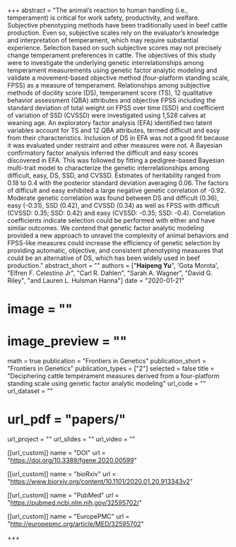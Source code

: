 +++ 
abstract = "The animal’s reaction to human handling (i.e., temperament) is critical for work safety, productivity, and welfare. Subjective phenotyping methods have been traditionally used in beef cattle production. Even so, subjective scales rely on the evaluator’s knowledge and interpretation of temperament, which may require substantial experience. Selection based on such subjective scores may not precisely change temperament preferences in cattle. The objectives of this study were to investigate the underlying genetic interrelationships among temperament measurements using genetic factor analytic modeling and validate a movement-based objective method (four-platform standing scale, FPSS) as a measure of temperament. Relationships among subjective methods of docility score (DS), temperament score (TS), 12 qualitative behavior assessment (QBA) attributes and objective FPSS including the standard deviation of total weight on FPSS over time (SSD) and coefficient of variation of SSD (CVSSD) were investigated using 1,528 calves at weaning age. An exploratory factor analysis (EFA) identified two latent variables account for TS and 12 QBA attributes, termed difficult and easy from their characteristics. Inclusion of DS in EFA was not a good fit because it was evaluated under restraint and other measures were not. A Bayesian confirmatory factor analysis inferred the difficult and easy scores discovered in EFA. This was followed by fitting a pedigree-based Bayesian multi-trait model to characterize the genetic interrelationships among difficult, easy, DS, SSD, and CVSSD. Estimates of heritability ranged from 0.18 to 0.4 with the posterior standard deviation averaging 0.06. The factors of difficult and easy exhibited a large negative genetic correlation of -0.92. Moderate genetic correlation was found between DS and difficult (0.36), easy (-0.31), SSD (0.42), and CVSSD (0.34) as well as FPSS with difficult (CVSSD: 0.35; SSD: 0.42) and easy (CVSSD: -0.35; SSD: -0.4). Correlation coefficients indicate selection could be performed with either and have similar outcomes. We contend that genetic factor analytic modeling provided a new approach to unravel the complexity of animal behaviors and FPSS-like measures could increase the efficiency of genetic selection by providing automatic, objective, and consistent phenotyping measures that could be an alternative of DS, which has been widely used in beef production."
abstract_short = ""
authors = ["__Haipeng Yu__", 'Gota Morota', "Elfren F. Celestino Jr", "Carl R. Dahlen", "Sarah A. Wagner", "David G. Riley", "and Lauren L. Hulsman Hanna"]
date = "2020-01-21"
# image = ""
# image_preview = ""
math = true
publication = "Frontiers in Genetics"
publication_short = "Frontiers in Genetics"
publication_types = ["2"]
selected = false
title = "Deciphering cattle temperament measures derived from a four-platform standing scale using genetic factor analytic modeling"
url_code = ""
url_dataset = ""
# url_pdf = "papers/"
url_project = ""
url_slides = ""
url_video = ""

[[url_custom]]
name = "DOI"
url = "https://doi.org/10.3389/fgene.2020.00599"

[[url_custom]]
name = "bioRxiv"
url = "https://www.biorxiv.org/content/10.1101/2020.01.20.913343v2"

[[url_custom]]
name = "PubMed"
url = "https://pubmed.ncbi.nlm.nih.gov/32595702/"

[[url_custom]]
name = "EuropePMC"
url = "http://europepmc.org/article/MED/32595702"

+++
